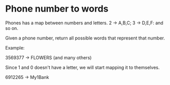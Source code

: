 # Phone number to words

Phones has a map between numbers and letters. 2 -> A,B,C; 3 -> D,E,F: and so on. 

Given a phone number, return all possible words that represent that number.

Example:

3569377 -> FLOWERS (and many others)

Since 1 and 0 doesn't have a letter, we will start mapping it to themselves.

6912265 -> My1Bank
